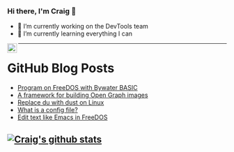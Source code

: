 ### Hi there, I'm Craig 👋

<!--
**CraigTeelFugro/CraigTeelFugro** is a ✨ _special_ ✨ repository because its `README.md` (this file) appears on your GitHub profile.

Here are some ideas to get you started:
-->

- 🔭 I’m currently working on the DevTools team
- 🌱 I’m currently learning everything I can

[<img align="left" alt="Craig Teel | LinkedIn" width="22px" src="https://cdn.jsdelivr.net/npm/simple-icons@v3/icons/linkedin.svg" />][linkedin]

---

# GitHub Blog Posts

<!-- BLOG-POST-LIST:START -->
- [Program on FreeDOS with Bywater BASIC](https://opensource.com/article/21/6/freedos-bywater-basic)
- [A framework for building Open Graph images](https://github.blog/2021-06-22-framework-building-open-graph-images/)
- [Replace du with dust on Linux](https://opensource.com/article/21/6/dust-linux)
- [What is a config file?](https://opensource.com/article/21/6/what-config-files)
- [Edit text like Emacs in FreeDOS](https://opensource.com/article/21/6/freemacs)
<!-- BLOG-POST-LIST:END -->

## [![Craig's github stats](https://github-readme-stats.vercel.app/api?username=craigteelfugro)](https://github.com/anuraghazra/github-readme-stats)


[linkedin]: https://linkedin.com/in/craig-teel-b8786771
